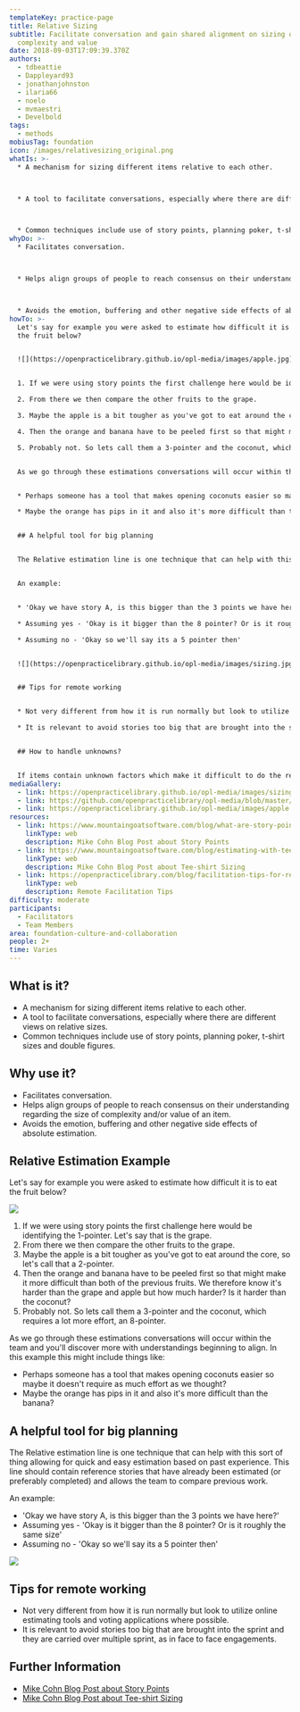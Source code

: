 ```yaml
---
templateKey: practice-page
title: Relative Sizing
subtitle: Facilitate conversation and gain shared alignment on sizing of
  complexity and value
date: 2018-09-03T17:09:39.370Z
authors:
  - tdbeattie
  - Dappleyard93
  - jonathanjohnston
  - ilaria66
  - noelo
  - mvmaestri
  - Develbold
tags:
  - methods
mobiusTag: foundation
icon: /images/relativesizing_original.png
whatIs: >-
  * A mechanism for sizing different items relative to each other.



  * A tool to facilitate conversations, especially where there are different views on relative sizes.



  * Common techniques include use of story points, planning poker, t-shirt sizes and double figures.
whyDo: >-
  * Facilitates conversation.



  * Helps align groups of people to reach consensus on their understanding regarding the size of complexity and/or value of an item.



  * Avoids the emotion, buffering and other negative side effects of absolute estimation.
howTo: >-
  Let's say for example you were asked to estimate how difficult it is to eat
  the fruit below?


  ![](https://openpracticelibrary.github.io/opl-media/images/apple.jpg)


  1. If we were using story points the first challenge here would be identifying the 1-pointer. Let's say that is the grape.

  2. From there we then compare the other fruits to the grape.

  3. Maybe the apple is a bit tougher as you've got to eat around the core, so let's call that a 2-pointer.

  4. Then the orange and banana have to be peeled first so that might make it more difficult than both of the previous fruits. We therefore know it's harder than the grape and apple but how much harder? Is it harder than the coconut?

  5. Probably not. So lets call them a 3-pointer and the coconut, which requires a lot more effort, an 8-pointer.


  As we go through these estimations conversations will occur within the team and you'll discover more with understandings beginning to align. In this example this might include things like:


  * Perhaps someone has a tool that makes opening coconuts easier so maybe it doesn't require as much effort as we thought?

  * Maybe the orange has pips in it and also it's more difficult than the banana?


  ## A helpful tool for big planning


  The Relative estimation line is one technique that can help with this sort of thing allowing for quick and easy estimation based on past experience. This line should contain reference stories that have already been estimated (or preferably completed) and allows the team to compare previous work.


  An example:


  * 'Okay we have story A, is this bigger than the 3 points we have here?'

  * Assuming yes - 'Okay is it bigger than the 8 pointer? Or is it roughly the same size'

  * Assuming no - 'Okay so we'll say its a 5 pointer then'


  ![](https://openpracticelibrary.github.io/opl-media/images/sizing.jpg)


  ## Tips for remote working


  * Not very different from how it is run normally but look to utilize online estimating tools and voting applications where possible.

  * It is relevant to avoid stories too big that are brought into the sprint and they are carried over multiple sprint, as in face to face engagements.


  ## How to handle unknowns?


  If items contain unknown factors which make it difficult to do the relative sizing, you can factor that in as size and increment it. To stay in the fruit example from above, what if you have a fruit no one has ever eaten before? By size the unknown fruit might be similar to a coconut, but you don't know the contents (e.g. edible kernel), therefore you increase it's relative size to factor in the unknown.
mediaGallery:
  - link: https://openpracticelibrary.github.io/opl-media/images/sizing.jpg
  - link: https://github.com/openpracticelibrary/opl-media/blob/master/images/Relative%20Sizing.jpeg?raw=true
  - link: https://openpracticelibrary.github.io/opl-media/images/apple.jpg
resources:
  - link: https://www.mountaingoatsoftware.com/blog/what-are-story-points
    linkType: web
    description: Mike Cohn Blog Post about Story Points
  - link: https://www.mountaingoatsoftware.com/blog/estimating-with-tee-shirt-sizes
    linkType: web
    description: Mike Cohn Blog Post about Tee-shirt Sizing
  - link: https://openpracticelibrary.com/blog/facilitation-tips-for-remote-sessions/
    linkType: web
    description: Remote Facilitation Tips
difficulty: moderate
participants:
  - Facilitators
  - Team Members
area: foundation-culture-and-collaboration
people: 2+
time: Varies
---
```

## What is it?

* A mechanism for sizing different items relative to each other.
* A tool to facilitate conversations, especially where there are different views on relative sizes.
* Common techniques include use of story points, planning poker, t-shirt sizes and double figures.

## Why use it?

* Facilitates conversation.
* Helps align groups of people to reach consensus on their understanding regarding the size of complexity and/or value of an item.
* Avoids the emotion, buffering and other negative side effects of absolute estimation.

## Relative Estimation Example

Let's say for example you were asked to estimate how difficult it is to eat the fruit below?

![](/images/apple.jpg)

1. If we were using story points the first challenge here would be identifying the 1-pointer. Let's say that is the grape.
2. From there we then compare the other fruits to the grape.
3. Maybe the apple is a bit tougher as you've got to eat around the core, so let's call that a 2-pointer.
4. Then the orange and banana have to be peeled first so that might make it more difficult than both of the previous fruits. We therefore know it's harder than the grape and apple but how much harder? Is it harder than the coconut?
5. Probably not. So lets call them a 3-pointer and the coconut, which requires a lot more effort, an 8-pointer.

As we go through these estimations conversations will occur within the team and you'll discover more with understandings beginning to align. In this example this might include things like:

* Perhaps someone has a tool that makes opening coconuts easier so maybe it doesn't require as much effort as we thought?
* Maybe the orange has pips in it and also it's more difficult than the banana?

## A helpful tool for big planning

The Relative estimation line is one technique that can help with this sort of thing allowing for quick and easy estimation based on past experience. This line should contain reference stories that have already been estimated (or preferably completed) and allows the team to compare previous work.

An example:

* 'Okay we have story A, is this bigger than the 3 points we have here?'
* Assuming yes - 'Okay is it bigger than the 8 pointer? Or is it roughly the same size'
* Assuming no - 'Okay so we'll say its a 5 pointer then'

![](/images/sizing.jpg)

## Tips for remote working

* Not very different from how it is run normally but look to utilize online estimating tools and voting applications where possible.
* It is relevant to avoid stories too big that are brought into the sprint and they are carried over multiple sprint, as in face to face engagements.

## Further Information

* [Mike Cohn Blog Post about Story Points](https://www.mountaingoatsoftware.com/blog/what-are-story-points)
* [Mike Cohn Blog Post about Tee-shirt Sizing](https://www.mountaingoatsoftware.com/blog/estimating-with-tee-shirt-sizes)
